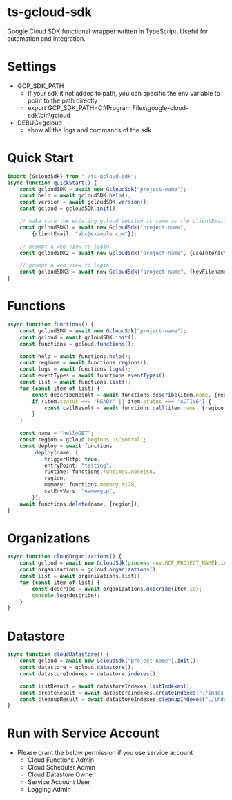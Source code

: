 # ts-gcloud-sdk

Google Cloud SDK functional wrapper written in TypeScript. Useful for automation and integration.

# Settings
- GCP_SDK_PATH 
  - If your sdk it not added to path, you can specific the env variable to point to the path directly
  - export GCP_SDK_PATH=C:\Program Files\google-cloud-sdk\bin\gcloud
- DEBUG=gcloud
  - show all the logs and commands of the sdk

# Quick Start

```typescript
import {GcloudSdk} from "./ts-gcloud-sdk";
async function quickStart() {
    const gcloudSDK = await new GcloudSdk("project-name");
    const help = await gcloudSDK.help();
    const version = await gcloudSDK.version();
    const gcloud = gcloudSDK.init();

    // make sure the existing gcloud session is same as the clientEmail
    const gcloudSDK1 = await new GcloudSdk("project-name",
        {clientEmail: "abc@example.com"});

    // prompt a web view to login
    const gcloudSDK2 = await new GcloudSdk("project-name", {useInteractiveLogin: true});

    // prompt a web view to login
    const gcloudSDK3 = await new GcloudSdk("project-name", {keyFilename: "serviceAccount.json"});
}
```

# Functions
```typescript
async function functions() {
    const gcloudSDK = await new GcloudSdk("project-name");
    const gcloud = await gcloudSDK.init();
    const functions = gcloud.functions();

    const help = await functions.help();
    const regions = await functions.regions();
    const logs = await functions.logs();
    const eventTypes = await functions.eventTypes();
    const list = await functions.list();
    for (const item of list) {
        const describeResult = await functions.describe(item.name, {region: item.region});
        if (item.status === "READY" || item.status === "ACTIVE") {
            const callResult = await functions.call(item.name, {region: item.region, data: {name: "value"}});
        }
    }

    const name = "helloGET";
    const region = gcloud.regions.usCentral1;
    const deploy = await functions
        .deploy(name, {
            triggerHttp: true,
            entryPoint: "testing",
            runtime: functions.runtimes.nodejs8,
            region,
            memory: functions.memory.M128,
            setEnvVars: "name=gcp",
        });
    await functions.delete(name, {region});
}
```

# Organizations
```typescript
async function cloudOrganizations() {
    const gcloud = await new GcloudSdk(process.env.GCP_PROJECT_NAME).init();
    const organizations = gcloud.organizations();
    const list = await organizations.list();
    for (const item of list) {
        const describe = await organizations.describe(item.id);
        console.log(describe);
    }
}
```

# Datastore
```typescript
async function cloudDatastore() {
    const gcloud = await new GcloudSdk("project-name").init();
    const datastore = gcloud.datastore();
    const datastoreIndexes = datastore.indexes();

    const listResult = await datastoreIndexes.listIndexes();
    const createResult = await datastoreIndexes.createIndexes("./index.yaml");
    const cleanupResult = await datastoreIndexes.cleanupIndexes("./index.yaml");
}
```

# Run with Service Account
- Please grant the below permission if you use service account
  - Cloud Functions Admin
  - Cloud Scheduler Admin
  - Cloud Datastore Owner
  - Service Account User
  - Logging Admin
